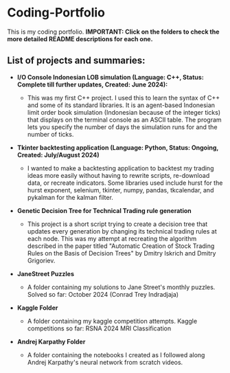 # Coding-Portfolio
This is my coding portfolio. **IMPORTANT: Click on the folders to check the more detailed README descriptions for each one.**

## List of projects and summaries:
- **I/O Console Indonesian LOB simulation (Language: C++, Status: Complete till further updates, Created: June 2024):**
  - This was my first C++ project. I used this to learn the syntax of C++ and some of its standard libraries. It is an agent-based Indonesian limit order book simulation (Indonesian because of the integer ticks) that displays on the terminal console as an ASCII table. The program lets you specify the number of days the simulation runs for and the number of ticks.

- **Tkinter backtesting application (Language: Python, Status: Ongoing, Created: July/August 2024)**
  - I wanted to make a backtesting application to backtest my trading ideas more easily without having to rewrite scripts, re-download data, or recreate indicators. Some libraries used include hurst for the hurst exponent, selenium, tkinter, numpy, pandas, tkcalendar, and pykalman for the kalman filter.

- **Genetic Decision Tree for Technical Trading rule generation**
  - This project is a short script trying to create a decision tree that updates every generation by changing its technical trading rules at each node. This was my attempt at recreating the algorithm described in 
the paper titled "Automatic Creation of Stock Trading Rules on the Basis of Decision Trees" by Dmitry Iskrich and Dmitry Grigoriev.

- **JaneStreet Puzzles**
  - A folder containing my solutions to Jane Street's monthly puzzles. Solved so far: October 2024 (Conrad Trey Indradjaja)

- **Kaggle Folder**
  - A folder containing my kaggle competition attempts. Kaggle competitions so far: RSNA 2024 MRI Classification

- **Andrej Karpathy Folder**
  - A folder containing the notebooks I created as I followed along Andrej Karpathy's neural network from scratch videos.
 
